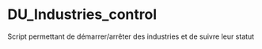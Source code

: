 # DU_Industries_control
Script permettant de démarrer/arrêter des industries et de suivre leur statut

